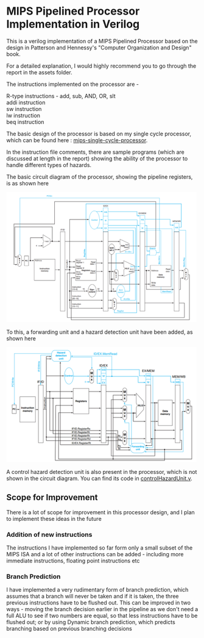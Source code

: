 # MIPS Pipelined Processor Implementation in Verilog
This is a verilog implementation of a MIPS Pipelined Processor based on the design in Patterson and Hennessy's "Computer Organization and Design" book.

For a detailed explanation, I would highly recommend you to go through the report in the assets folder.

The instructions implemented on the processor are - 

R-type instructions - add, sub, AND, OR, slt  
addi instruction  
sw instruction  
lw instruction  
beq instruction

The basic design of the processor is based on my single cycle processor, which can be found here : [mips-single-cycle-processor](https://github.com/manig1729/mips-single-cycle-processor "mips-single-cycle-processor").

In the instruction file comments, there are sample programs (which are discussed at length in the report) showing the ability of the processor to handle different types of hazards.

The basic circuit diagram of the processor, showing the pipeline registers, is as shown here

<img src="/assets/pipeline-registers.png" alt="drawing" width="500"/> <br>

To this, a forwarding unit and a hazard detection unit have been added, as shown here 

<img src="/assets/hazard-detection-forwarding-unit.png" alt="drawing" width="500"/> <br>

A control hazard detection unit is also present in the processor, which is not shown in the circuit diagram. You can find its code in [controlHazardUnit.v](https://github.com/manig1729/mips-pipelined-processor/blob/master/code/controlHazardUnit.v "controlHazardUnit.v").

## Scope for Improvement

There is a lot of scope for improvement in this processor design, and I plan to implement these ideas in the future

### Addition of new instructions
The instructions I have implemented so far form only a small subset of the MIPS ISA and a lot of other instructions can be added - including more immediate instructions, floating point instructions etc

### Branch Prediction
I have implemented a very rudimentary form of branch prediction, which assumes that a branch will never be taken and if it is taken, the three previous instructions have to be flushed out.
This can be improved in two ways - moving the branch decision earlier in the pipeline as we don't need a full ALU to see if two numbers are equal, so that less instructions have to be flushed out; or by using Dynamic branch prediction, which predicts branching based on previous branching decisions
